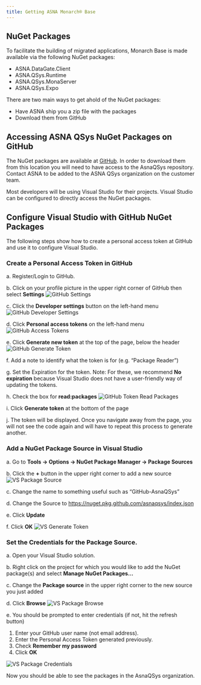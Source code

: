 ```yaml
---
title: Getting ASNA Monarch® Base
---
```


## NuGet Packages
To facilitate the building of migrated applications, Monarch Base is made available via the following NuGet packages:

- ASNA.DataGate.Client
- ASNA.QSys.Runtime
- ASNA.QSys.MonaServer
- ASNA.QSys.Expo

There are two main ways to get ahold of the NuGet packages:
 - Have ASNA ship you a zip file with the packages
 - Download them from GitHub

## Accessing ASNA QSys NuGet Packages on GitHub
The NuGet packages are available at [GitHub](https://github.com/orgs/asnaqsys/packages). In order to download them from this location you will need to have access to the AsnaQSys repository. Contact ASNA to be added to the ASNA QSys organization on the customer team.

Most developers will be using Visual Studio for their projects.  Visual Studio can be configured to directly access the NuGet packages.

## Configure Visual Studio with GitHub NuGet Packages
The following steps show how to create a personal access token at GitHub and use it to configure Visual Studio.

### Create a Personal Access Token in GitHub
a.	Register/Login to GitHub.

b.	Click on your profile picture in the upper right corner of GitHub then select **Settings**
![GitHub Settings](images/github-settings.jpg)

c.	Click the **Developer settings** button on the left-hand menu
![GitHub Developer Settings](images/github-developer-settings.jpg)

d.	Click **Personal access tokens** on the left-hand menu
![GitHub Access Tokens](images/github-access-tokens.jpg)

e.	Click **Generate new token** at the top of the page, below the header
![GitHub Generate Token](images/github-generate-token.jpg)

f.	Add a note to identify what the token is for (e.g. “Package Reader”)

g.	Set the Expiration for the token. Note: For these, we recommend **No expiration** because Visual Studio does not have a user-friendly way of updating the tokens.

h.	Check the box for **read:packages**
![GitHub Token Read Packages](images/github-token-read-packages.jpg)

i.	Click **Generate token** at the bottom of the page

j.	The token will be displayed. Once you navigate away from the page, you will not see the code again and will have to repeat this process to generate another.

### Add a NuGet Package Source in Visual Studio
a.	Go to **Tools -> Options -> NuGet Package Manager -> Package Sources**

b.	Click the **+** button in the upper right corner to add a new source
![VS Package Source](images/vs-package-sources.jpg)

c.	Change the name to something useful such as “GitHub-AsnaQSys”

d.	Change the Source to https://nuget.pkg.github.com/asnaqsys/index.json

e.	Click **Update**

f.	Click **OK**
![VS Generate Token](images/vs-package-update.jpg)

### Set the Credentials for the Package Source.
a.	Open your Visual Studio solution.

b.	Right click on the project for which you would like to add the NuGet package(s) and select **Manage NuGet Packages…**

c.	Change the **Package source** in the upper right corner to the new source you just added

d.	Click **Browse**
![VS Package Browse](images/vs-package-browse.jpg)

e.	You should be prompted to enter credentials (if not, hit the refresh button)
  1.	Enter your GitHub user name (not email address).
  2.	Enter the Personal Access Token generated previously.
  3.	Check **Remember my password**
  4.	Click **OK**

![VS Package Credentials](images/vs-package-credentials.jpg)

Now you should be able to see the packages in the AsnaQSys organization.